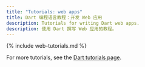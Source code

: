 ```yaml
---
title: "Tutorials: web apps"
title: Dart 编程语言教程：开发 Web 应用
description: Tutorials for writing Dart web apps.
description: 使用 Dart 撰写 Web 应用的教程。
---
```


{% include web-tutorials.md %}

For more tutorials, see the [Dart tutorials page](/tutorials).
